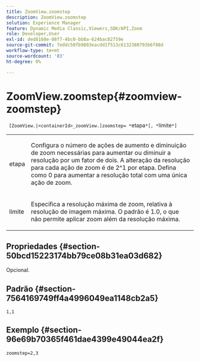 ```yaml
---
title: ZoomView.zoomstep
description: ZoomView.zoomstep
solution: Experience Manager
feature: Dynamic Media Classic,Viewers,SDK/API,Zoom
role: Developer,User
exl-id: ded8168e-08f7-4bc0-bb8a-624bac82759e
source-git-commit: 7eddc50fb9803eacdd1f513c6132380793b6f88d
workflow-type: tm+mt
source-wordcount: '83'
ht-degree: 0%

---
```


# ZoomView.zoomstep{#zoomview-zoomstep}

` [ZoomView.|<containerId>_zoomView.]zoomstep= *`etapa`*[, *`limite`*]`

<table id="table_1D425B7685D448459CD3FE8D683C813C"> 
 <tbody> 
  <tr> 
   <td colname="col1"> <p> <span class="codeph"> <span class="varname"> etapa</span> </span> </p> </td> 
   <td colname="col2"> <p> Configura o número de ações de aumento e diminuição de zoom necessárias para aumentar ou diminuir a resolução por um fator de dois. A alteração da resolução para cada ação de zoom é de 2^1 por etapa. Defina como <span class="codeph"> 0</span> para aumentar a resolução total com uma única ação de zoom. </p> </td> 
  </tr> 
  <tr> 
   <td colname="col1"> <p> <span class="codeph"> <span class="varname"> limite</span> </span> </p> </td> 
   <td colname="col2"> <p> Especifica a resolução máxima de zoom, relativa à resolução de imagem máxima. O padrão é <span class="codeph"> 1.0</span>, o que não permite aplicar zoom além da resolução máxima. </p> </td> 
  </tr> 
 </tbody> 
</table>

## Propriedades {#section-50bcd15223174bb79ce08b31ea03d682}

Opcional.

## Padrão {#section-7564169749ff4a4996049ea1148cb2a5}

`1,1`

## Exemplo {#section-96e69b70365f461dae4399e49044ea2f}

`zoomstep=2,3`
